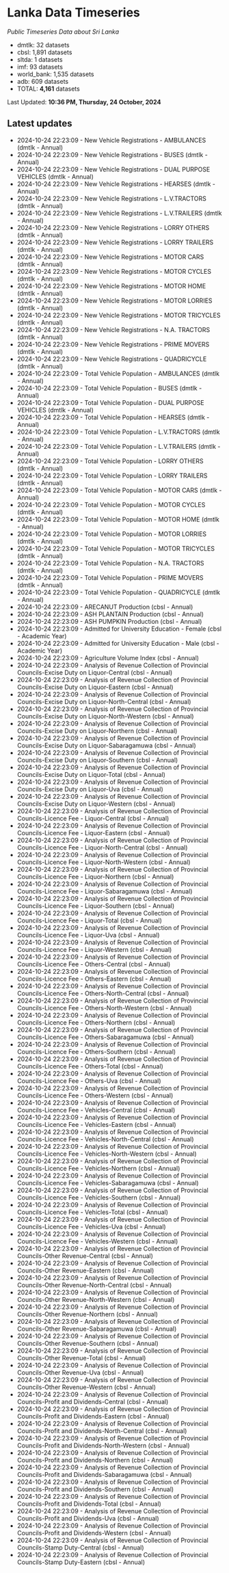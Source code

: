 # Lanka Data Timeseries
*Public Timeseries Data about Sri Lanka*

* dmtlk: 32 datasets
* cbsl: 1,891 datasets
* sltda: 1 datasets
* imf: 93 datasets
* world_bank: 1,535 datasets
* adb: 609 datasets
* TOTAL: **4,161** datasets

Last Updated: **10:36 PM, Thursday, 24 October, 2024**

## Latest updates

* 2024-10-24 22:23:09 - New Vehicle Registrations - AMBULANCES (dmtlk - Annual)
* 2024-10-24 22:23:09 - New Vehicle Registrations - BUSES (dmtlk - Annual)
* 2024-10-24 22:23:09 - New Vehicle Registrations - DUAL PURPOSE VEHICLES (dmtlk - Annual)
* 2024-10-24 22:23:09 - New Vehicle Registrations - HEARSES (dmtlk - Annual)
* 2024-10-24 22:23:09 - New Vehicle Registrations - L.V.TRACTORS (dmtlk - Annual)
* 2024-10-24 22:23:09 - New Vehicle Registrations - L.V.TRAILERS (dmtlk - Annual)
* 2024-10-24 22:23:09 - New Vehicle Registrations - LORRY OTHERS (dmtlk - Annual)
* 2024-10-24 22:23:09 - New Vehicle Registrations - LORRY TRAILERS (dmtlk - Annual)
* 2024-10-24 22:23:09 - New Vehicle Registrations - MOTOR CARS (dmtlk - Annual)
* 2024-10-24 22:23:09 - New Vehicle Registrations - MOTOR CYCLES (dmtlk - Annual)
* 2024-10-24 22:23:09 - New Vehicle Registrations - MOTOR HOME (dmtlk - Annual)
* 2024-10-24 22:23:09 - New Vehicle Registrations - MOTOR LORRIES (dmtlk - Annual)
* 2024-10-24 22:23:09 - New Vehicle Registrations - MOTOR TRICYCLES (dmtlk - Annual)
* 2024-10-24 22:23:09 - New Vehicle Registrations - N.A. TRACTORS (dmtlk - Annual)
* 2024-10-24 22:23:09 - New Vehicle Registrations - PRIME MOVERS (dmtlk - Annual)
* 2024-10-24 22:23:09 - New Vehicle Registrations - QUADRICYCLE (dmtlk - Annual)
* 2024-10-24 22:23:09 - Total Vehicle Population - AMBULANCES (dmtlk - Annual)
* 2024-10-24 22:23:09 - Total Vehicle Population - BUSES (dmtlk - Annual)
* 2024-10-24 22:23:09 - Total Vehicle Population - DUAL PURPOSE VEHICLES (dmtlk - Annual)
* 2024-10-24 22:23:09 - Total Vehicle Population - HEARSES (dmtlk - Annual)
* 2024-10-24 22:23:09 - Total Vehicle Population - L.V.TRACTORS (dmtlk - Annual)
* 2024-10-24 22:23:09 - Total Vehicle Population - L.V.TRAILERS (dmtlk - Annual)
* 2024-10-24 22:23:09 - Total Vehicle Population - LORRY OTHERS (dmtlk - Annual)
* 2024-10-24 22:23:09 - Total Vehicle Population - LORRY TRAILERS (dmtlk - Annual)
* 2024-10-24 22:23:09 - Total Vehicle Population - MOTOR CARS (dmtlk - Annual)
* 2024-10-24 22:23:09 - Total Vehicle Population - MOTOR CYCLES (dmtlk - Annual)
* 2024-10-24 22:23:09 - Total Vehicle Population - MOTOR HOME (dmtlk - Annual)
* 2024-10-24 22:23:09 - Total Vehicle Population - MOTOR LORRIES (dmtlk - Annual)
* 2024-10-24 22:23:09 - Total Vehicle Population - MOTOR TRICYCLES (dmtlk - Annual)
* 2024-10-24 22:23:09 - Total Vehicle Population - N.A. TRACTORS (dmtlk - Annual)
* 2024-10-24 22:23:09 - Total Vehicle Population - PRIME MOVERS (dmtlk - Annual)
* 2024-10-24 22:23:09 - Total Vehicle Population - QUADRICYCLE (dmtlk - Annual)
* 2024-10-24 22:23:09 - ARECANUT Production (cbsl - Annual)
* 2024-10-24 22:23:09 - ASH PLANTAIN Production (cbsl - Annual)
* 2024-10-24 22:23:09 - ASH PUMPKIN Production (cbsl - Annual)
* 2024-10-24 22:23:09 - Admitted for University Education - Female (cbsl - Academic Year)
* 2024-10-24 22:23:09 - Admitted for University Education - Male (cbsl - Academic Year)
* 2024-10-24 22:23:09 - Agriculture Volume Index (cbsl - Annual)
* 2024-10-24 22:23:09 - Analysis of Revenue Collection of Provincial Councils-Excise Duty on Liquor-Central (cbsl - Annual)
* 2024-10-24 22:23:09 - Analysis of Revenue Collection of Provincial Councils-Excise Duty on Liquor-Eastern (cbsl - Annual)
* 2024-10-24 22:23:09 - Analysis of Revenue Collection of Provincial Councils-Excise Duty on Liquor-North-Central (cbsl - Annual)
* 2024-10-24 22:23:09 - Analysis of Revenue Collection of Provincial Councils-Excise Duty on Liquor-North-Western (cbsl - Annual)
* 2024-10-24 22:23:09 - Analysis of Revenue Collection of Provincial Councils-Excise Duty on Liquor-Northern (cbsl - Annual)
* 2024-10-24 22:23:09 - Analysis of Revenue Collection of Provincial Councils-Excise Duty on Liquor-Sabaragamuwa (cbsl - Annual)
* 2024-10-24 22:23:09 - Analysis of Revenue Collection of Provincial Councils-Excise Duty on Liquor-Southern (cbsl - Annual)
* 2024-10-24 22:23:09 - Analysis of Revenue Collection of Provincial Councils-Excise Duty on Liquor-Total (cbsl - Annual)
* 2024-10-24 22:23:09 - Analysis of Revenue Collection of Provincial Councils-Excise Duty on Liquor-Uva (cbsl - Annual)
* 2024-10-24 22:23:09 - Analysis of Revenue Collection of Provincial Councils-Excise Duty on Liquor-Western (cbsl - Annual)
* 2024-10-24 22:23:09 - Analysis of Revenue Collection of Provincial Councils-Licence Fee - Liquor-Central (cbsl - Annual)
* 2024-10-24 22:23:09 - Analysis of Revenue Collection of Provincial Councils-Licence Fee - Liquor-Eastern (cbsl - Annual)
* 2024-10-24 22:23:09 - Analysis of Revenue Collection of Provincial Councils-Licence Fee - Liquor-North-Central (cbsl - Annual)
* 2024-10-24 22:23:09 - Analysis of Revenue Collection of Provincial Councils-Licence Fee - Liquor-North-Western (cbsl - Annual)
* 2024-10-24 22:23:09 - Analysis of Revenue Collection of Provincial Councils-Licence Fee - Liquor-Northern (cbsl - Annual)
* 2024-10-24 22:23:09 - Analysis of Revenue Collection of Provincial Councils-Licence Fee - Liquor-Sabaragamuwa (cbsl - Annual)
* 2024-10-24 22:23:09 - Analysis of Revenue Collection of Provincial Councils-Licence Fee - Liquor-Southern (cbsl - Annual)
* 2024-10-24 22:23:09 - Analysis of Revenue Collection of Provincial Councils-Licence Fee - Liquor-Total (cbsl - Annual)
* 2024-10-24 22:23:09 - Analysis of Revenue Collection of Provincial Councils-Licence Fee - Liquor-Uva (cbsl - Annual)
* 2024-10-24 22:23:09 - Analysis of Revenue Collection of Provincial Councils-Licence Fee - Liquor-Western (cbsl - Annual)
* 2024-10-24 22:23:09 - Analysis of Revenue Collection of Provincial Councils-Licence Fee - Others-Central (cbsl - Annual)
* 2024-10-24 22:23:09 - Analysis of Revenue Collection of Provincial Councils-Licence Fee - Others-Eastern (cbsl - Annual)
* 2024-10-24 22:23:09 - Analysis of Revenue Collection of Provincial Councils-Licence Fee - Others-North-Central (cbsl - Annual)
* 2024-10-24 22:23:09 - Analysis of Revenue Collection of Provincial Councils-Licence Fee - Others-North-Western (cbsl - Annual)
* 2024-10-24 22:23:09 - Analysis of Revenue Collection of Provincial Councils-Licence Fee - Others-Northern (cbsl - Annual)
* 2024-10-24 22:23:09 - Analysis of Revenue Collection of Provincial Councils-Licence Fee - Others-Sabaragamuwa (cbsl - Annual)
* 2024-10-24 22:23:09 - Analysis of Revenue Collection of Provincial Councils-Licence Fee - Others-Southern (cbsl - Annual)
* 2024-10-24 22:23:09 - Analysis of Revenue Collection of Provincial Councils-Licence Fee - Others-Total (cbsl - Annual)
* 2024-10-24 22:23:09 - Analysis of Revenue Collection of Provincial Councils-Licence Fee - Others-Uva (cbsl - Annual)
* 2024-10-24 22:23:09 - Analysis of Revenue Collection of Provincial Councils-Licence Fee - Others-Western (cbsl - Annual)
* 2024-10-24 22:23:09 - Analysis of Revenue Collection of Provincial Councils-Licence Fee - Vehicles-Central (cbsl - Annual)
* 2024-10-24 22:23:09 - Analysis of Revenue Collection of Provincial Councils-Licence Fee - Vehicles-Eastern (cbsl - Annual)
* 2024-10-24 22:23:09 - Analysis of Revenue Collection of Provincial Councils-Licence Fee - Vehicles-North-Central (cbsl - Annual)
* 2024-10-24 22:23:09 - Analysis of Revenue Collection of Provincial Councils-Licence Fee - Vehicles-North-Western (cbsl - Annual)
* 2024-10-24 22:23:09 - Analysis of Revenue Collection of Provincial Councils-Licence Fee - Vehicles-Northern (cbsl - Annual)
* 2024-10-24 22:23:09 - Analysis of Revenue Collection of Provincial Councils-Licence Fee - Vehicles-Sabaragamuwa (cbsl - Annual)
* 2024-10-24 22:23:09 - Analysis of Revenue Collection of Provincial Councils-Licence Fee - Vehicles-Southern (cbsl - Annual)
* 2024-10-24 22:23:09 - Analysis of Revenue Collection of Provincial Councils-Licence Fee - Vehicles-Total (cbsl - Annual)
* 2024-10-24 22:23:09 - Analysis of Revenue Collection of Provincial Councils-Licence Fee - Vehicles-Uva (cbsl - Annual)
* 2024-10-24 22:23:09 - Analysis of Revenue Collection of Provincial Councils-Licence Fee - Vehicles-Western (cbsl - Annual)
* 2024-10-24 22:23:09 - Analysis of Revenue Collection of Provincial Councils-Other Revenue-Central (cbsl - Annual)
* 2024-10-24 22:23:09 - Analysis of Revenue Collection of Provincial Councils-Other Revenue-Eastern (cbsl - Annual)
* 2024-10-24 22:23:09 - Analysis of Revenue Collection of Provincial Councils-Other Revenue-North-Central (cbsl - Annual)
* 2024-10-24 22:23:09 - Analysis of Revenue Collection of Provincial Councils-Other Revenue-North-Western (cbsl - Annual)
* 2024-10-24 22:23:09 - Analysis of Revenue Collection of Provincial Councils-Other Revenue-Northern (cbsl - Annual)
* 2024-10-24 22:23:09 - Analysis of Revenue Collection of Provincial Councils-Other Revenue-Sabaragamuwa (cbsl - Annual)
* 2024-10-24 22:23:09 - Analysis of Revenue Collection of Provincial Councils-Other Revenue-Southern (cbsl - Annual)
* 2024-10-24 22:23:09 - Analysis of Revenue Collection of Provincial Councils-Other Revenue-Total (cbsl - Annual)
* 2024-10-24 22:23:09 - Analysis of Revenue Collection of Provincial Councils-Other Revenue-Uva (cbsl - Annual)
* 2024-10-24 22:23:09 - Analysis of Revenue Collection of Provincial Councils-Other Revenue-Western (cbsl - Annual)
* 2024-10-24 22:23:09 - Analysis of Revenue Collection of Provincial Councils-Profit and Dividends-Central (cbsl - Annual)
* 2024-10-24 22:23:09 - Analysis of Revenue Collection of Provincial Councils-Profit and Dividends-Eastern (cbsl - Annual)
* 2024-10-24 22:23:09 - Analysis of Revenue Collection of Provincial Councils-Profit and Dividends-North-Central (cbsl - Annual)
* 2024-10-24 22:23:09 - Analysis of Revenue Collection of Provincial Councils-Profit and Dividends-North-Western (cbsl - Annual)
* 2024-10-24 22:23:09 - Analysis of Revenue Collection of Provincial Councils-Profit and Dividends-Northern (cbsl - Annual)
* 2024-10-24 22:23:09 - Analysis of Revenue Collection of Provincial Councils-Profit and Dividends-Sabaragamuwa (cbsl - Annual)
* 2024-10-24 22:23:09 - Analysis of Revenue Collection of Provincial Councils-Profit and Dividends-Southern (cbsl - Annual)
* 2024-10-24 22:23:09 - Analysis of Revenue Collection of Provincial Councils-Profit and Dividends-Total (cbsl - Annual)
* 2024-10-24 22:23:09 - Analysis of Revenue Collection of Provincial Councils-Profit and Dividends-Uva (cbsl - Annual)
* 2024-10-24 22:23:09 - Analysis of Revenue Collection of Provincial Councils-Profit and Dividends-Western (cbsl - Annual)
* 2024-10-24 22:23:09 - Analysis of Revenue Collection of Provincial Councils-Stamp Duty-Central (cbsl - Annual)
* 2024-10-24 22:23:09 - Analysis of Revenue Collection of Provincial Councils-Stamp Duty-Eastern (cbsl - Annual)